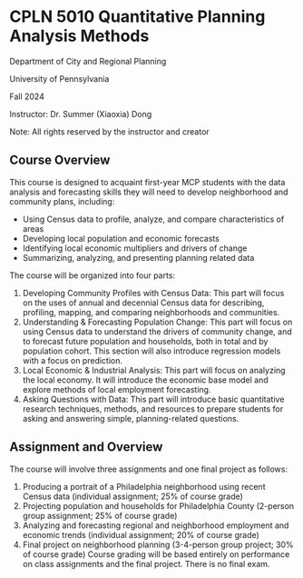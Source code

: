 # CPLN 5010 Quantitative Planning Analysis Methods

Department of City and Regional Planning 

University of Pennsylvania

Fall 2024

Instructor: Dr. Summer (Xiaoxia) Dong

Note: All rights reserved by the instructor and creator

## Course Overview
This course is designed to acquaint first-year MCP students with the data analysis and forecasting skills 
they will need to develop neighborhood and community plans, including: 
- Using Census data to profile, analyze, and compare characteristics of areas
- Developing local population and economic forecasts
- Identifying local economic multipliers and drivers of change
- Summarizing, analyzing, and presenting planning related data

The course will be organized into four parts: 
1. Developing Community Profiles with Census Data: This part will focus on the uses of annual and 
decennial Census data for describing, profiling, mapping, and comparing neighborhoods and 
communities. 
2. Understanding & Forecasting Population Change: This part will focus on using Census data to 
understand the drivers of community change, and to forecast future population and households, 
both in total and by population cohort. This section will also introduce regression models with a 
focus on prediction. 
3. Local Economic & Industrial Analysis: This part will focus on analyzing the local economy. It will 
introduce the economic base model and explore methods of local employment forecasting. 
4. Asking Questions with Data: This part will introduce basic quantitative research techniques, 
methods, and resources to prepare students for asking and answering simple, planning-related 
questions.

## Assignment and Overview

The course will involve three assignments and one final project as follows: 
1. Producing a portrait of a Philadelphia neighborhood using recent Census data (individual 
assignment; 25% of course grade) 
2. Projecting population and households for Philadelphia County (2-person group assignment; 25% 
of course grade) 
3. Analyzing and forecasting regional and neighborhood employment and economic trends 
(individual assignment; 20% of course grade) 
4. Final project on neighborhood planning (3-4-person group project; 30% of course grade) 
Course grading will be based entirely on performance on class assignments and the final project. There is 
no final exam. 
